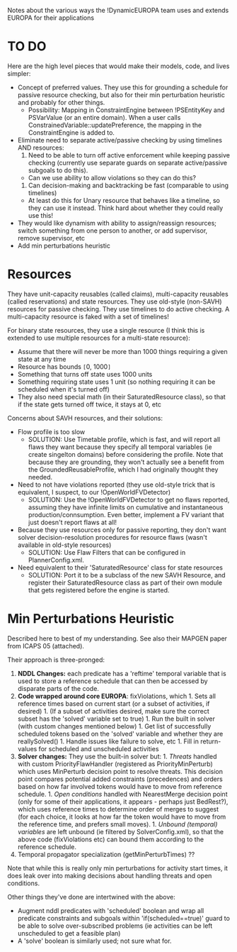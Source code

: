 Notes about the various ways the !DynamicEUROPA team uses and extends EUROPA for their applications

# TO DO #

Here are the high level pieces that would make their models, code, and lives simpler:

  * Concept of preferred values.  They use this for grounding a schedule for passive resource checking, but also for their min perturbation heuristic and probably for other things.
    * Possibility:  Mapping in ConstraintEngine between !PSEntityKey and PSVarValue (or an entire domain).  When a user calls ConstrainedVariable::updatePreference, the mapping in the ConstraintEngine is added to.
  * Eliminate need to separate active/passive checking by using timelines AND resources:
    1. Need to be able to turn off active enforcement while keeping passive checking (currently use separate guards on separate active/passive subgoals to do this).
      * Can we use ability to allow violations so they can do this?
    1. Can decision-making and backtracking be fast (comparable to using timelines)
      * At least do this for Unary resource that behaves like a timeline, so they can use it instead.  Think hard about whether they could really use this!
  * They would like dynamism with ability to assign/reassign resources; switch something from one person to another, or add supervisor, remove supervisor, etc
  * Add min perturbations heuristic

# Resources #

They have unit-capacity reusables (called claims), multi-capacity reusables (called reservations) and state resources.  They use old-style (non-SAVH) resources for passive checking. They use timelines to do active checking.  A multi-capacity resource is faked with a set of timelines!


For binary state resources, they use a single resource (I think this is extended to use multiple resources for a multi-state resource):
  * Assume that there will never be more than 1000 things requiring a given state at any time
  * Resource has bounds `[`0, 1000`]`
  * Something that turns off state uses 1000 units
  * Something requiring state uses 1 unit (so nothing requiring it can be scheduled when it's turned off)
  * They also need special math (in their SaturatedResource class), so that if the state gets turned off twice, it stays at 0, etc


Concerns about SAVH resources, and their solutions:
  * Flow profile is too slow
    * SOLUTION: Use Timetable profile, which is fast, and will report all flaws they want because they specify all temporal variables (ie create singelton domains) before considering the profile.  Note that because they are grounding, they won't actually see a benefit from the GroundedReusableProfile, which I had originally thought they needed.
  * Need to not have violations reported (they use old-style trick that is equivalent, I suspect, to our !OpenWorldFVDetector)
    * SOLUTION: Use the !OpenWorldFVDetector to get no flaws reported, assuming they have infinite limits on cumulative and instantaneous production/connsumption.  Even better, implement a FV variant that just doesn't report flaws at all!
  * Because they use resources only for passive reporting, they don't want solver decision-resolution procedures for resource flaws (wasn't available in old-style resources)
    * SOLUTION: Use Flaw Filters that can be configured in PlannerConfig.xml.
  * Need equivalent to their 'SaturatedResource' class for state resources
    * SOLUTION:  Port it to be a subclass of the new SAVH Resource, and register their SaturatedResource class as part of their own module that gets registered before the engine is started.


# Min Perturbations Heuristic #

Described here to best of my understanding.  See also their MAPGEN paper from ICAPS 05 (attached).

Their approach is three-pronged:

  1. **NDDL Changes:** each predicate has a 'reftime' temporal variable that is used to store a reference schedule that can then be accessed by disparate parts of the code.
  1. **Code wrapped around core EUROPA**:  fixViolations, which
    1. Sets all reference times based on current start (or a subset of activities, if desired)
    1. (If a subset of activities desired, make sure the correct subset has the 'solved' variable set to true)
    1. Run the built in solver (with custom changes mentioned below)
    1. Get list of successfully scheduled tokens based on the 'solved' variable and whether they are reallySolved()
    1. Handle issues like failure to solve, etc
    1. Fill in return-values for scheduled and unscheduled activities
  1. **Solver changes:**  They use the built-in solver but:
    1. _Threats_  handled with custom PriorityFlawHandler (registered as PriorityMinPerturb) which uses MinPerturb decision point to resolve threats.  This decision point compares potential added constraints (precedences) and orders based on how far involved tokens would have to move from reference schedule.
    1. _Open conditions_ handled with NearestMerge decision point (only for some of their applications, it appears - perhaps just BedRest?), which uses reference times to determine order of merges to suggest (for each choice, it looks at how far the token would have to move from the reference time, and prefers small moves).
    1. _Unbound (temporal) variables_ are left unbound (ie filtered by SolverConfig.xml), so that the above code (fixViolations etc) can bound them according to the reference schedule.
  1. Temporal propagator specialization (getMinPerturbTimes) ??

Note that while this is really only min perturbations for activity start times, it does leak over into making decisions about handling threats and open conditions.

Other things they've done are intertwined with the above:

  * Augment nddl predicates with 'scheduled' boolean and wrap all predicate constraints and subgoals within 'if(scheduled==true)' guard to be able to solve over-subscribed problems (ie activities can be left unscheduled to get a feasible plan)
  * A 'solve' boolean is similarly used; not sure what for.